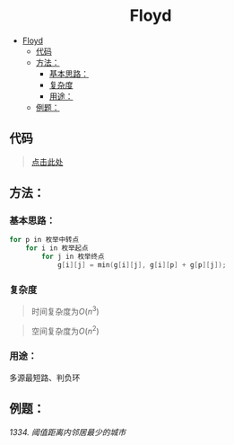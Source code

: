 <!--
 * @Description: 
 * @Author: shadow221213
 * @Date: 2023-11-01 13:56:45
 * @LastEditTime: 2023-11-21 21:59:57
-->
# <div align="center">Floyd</div>

<!-- TOC -->

- [Floyd](#floyd)
  - [代码](#代码)
  - [方法：](#方法)
    - [基本思路：](#基本思路)
    - [复杂度](#复杂度)
    - [用途：](#用途)
  - [例题：](#例题)

<!-- /TOC -->

## 代码
> [点击此处](./Floyd.cpp)

## 方法：

### 基本思路：
``` C++
for p in 枚举中转点
    for i in 枚举起点
        for j in 枚举终点
            g[i][j] = min(g[i][j], g[i][p] + g[p][j]);
```

### 复杂度
> 时间复杂度为$O(n^3)$

> 空间复杂度为$O(n^2)$

### 用途：
多源最短路、判负环

## 例题：
*1334. 阈值距离内邻居最少的城市*
